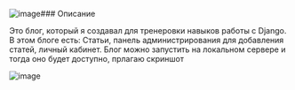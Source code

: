 ![image](https://github.com/user-attachments/assets/d9b2060a-83c1-40d1-af20-49f44b197927)### Описание

Это блог, который я создавал для тренеровки навыков работы с Django. В этом блоге есть: Статьи, панель администрирования для добавления статей, личный кабинет.
Блог можно запустить на локальном сервере и тогда оно будет доступно, прлагаю скриншот

![image](https://github.com/user-attachments/assets/83dbf89c-8126-4108-8d74-b2a72144da52)
